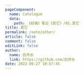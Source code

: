 ```yaml
---
pageComponent: 
  name: Catalogue
  data: 
    path: 《前端》笔记《其它》/01.其它
title: 其它
permalink: /note/other/
article: false
comment: false
editLink: false
author: 
  name: 白开水
  link: https://github.com/白开水
date: 2022-06-27 10:57:45
---
```

